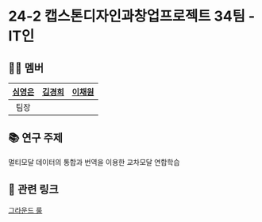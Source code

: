 # 24-2 캡스톤디자인과창업프로젝트 34팀 - IT인

## 👩‍💻 멤버

|[심영은](https://github.com/yeongeunshim)|[김경희](https://github.com/kyungh2e2e)|[이채원](https://github.com/chae-jpg)|
|:--:|:--:|:--:|
|팀장|||


## 📚 연구 주제

멀티모달 데이터의 통합과 번역을 이용한 교차모달 연합학습

## 🔗 관련 링크

[그라운드 룰](https://github.com/Capstone-IT-in/CapstoneDesignProject/blob/main/Ground_Rule.md)

